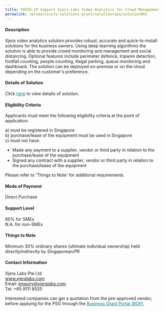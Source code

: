 ```yaml
---
title: COVID-19 Support Xjera Labs Video Analytics for Crowd Management - Package A (License for 1 Camera)
permalink: /productivity-solutions-grant/solutionrepo/solution965
---
```


#### Description

Xjera video analytics solution provides robust, accurate and quick-to-install solutions for the business owners. Using deep learning algorithms the solution is able to provide crowd monitoring and management and social distancing. Optional features include perimeter defence, tripwire detection, footfall counting, people counting, illegal parking, queue monitoring and dashboard. 
The solution can be deployed on-premise or on the cloud depending on the customer's preference. 

#### Details of Solution

Click <a href='https://govassist.gobusiness.gov.sg/images/psg/Xjeralabs_Annex_3_Part_1.pdf' style='color:#037e8a'>here</a> to view details of solution.

#### Eligibility Criteria

Applicants must meet the following eligibility criteria at the point of application:

a) must be registered in Singapore <br>
b) purchase/lease of the equipment must be used in Singapore <br>
c) must not have:
- Made any payment to a supplier, vendor or third party in relation to the purchase/lease of the equipment
- Signed any contract with a supplier, vendor or third party in relation to the purchase/lease of the equipment

Please refer to 'Things to Note' for additional requirements.

#### Mode of Payment
Direct Purchase

#### Support Level
80% for SMEs <br>
N.A. for non-SMEs

#### Things to Note
Minimum 30% ordinary shares (ultimate individual ownership) held directly/indirectly by Singaporean/PR

#### Contact Information
Xjera Labs Pte Ltd<br>www.xjeralabs.com<br>Email: enquiry@xjeralabs.com<br>Tel: +65 9111 9025

Interested companies can get a quotation from the pre-approved vendor, before applying for the PSG through the <a target='_blank' style='color:#037e8a' href='https://www.businessgrants.gov.sg/'>Business Grant Portal (BGP)</a>.
